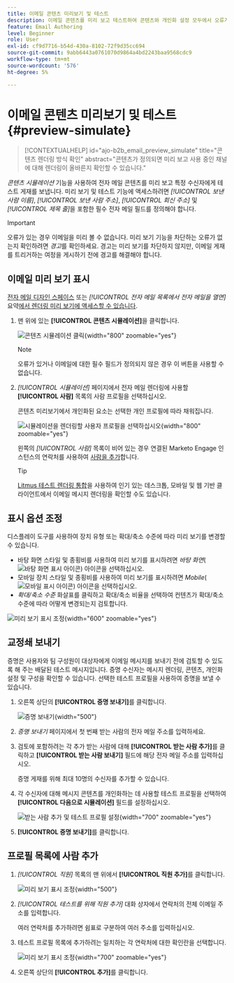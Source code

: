 ```yaml
---
title: 이메일 콘텐츠 미리보기 및 테스트
description: 이메일 콘텐츠를 미리 보고 테스트하여 콘텐츠와 개인화 설정 모두에서 오류가 없는지 확인하는 방법을 알아봅니다.
feature: Email Authoring
level: Beginner
role: User
exl-id: cf9d7716-b54d-430a-8102-72f9d35cc694
source-git-commit: 9abb6443a0761070d9864a4bd2243baa9568cdc9
workflow-type: tm+mt
source-wordcount: '576'
ht-degree: 5%

---
```


# 이메일 콘텐츠 미리보기 및 테스트 {#preview-simulate}

>[!CONTEXTUALHELP]
>id="ajo-b2b_email_preview_simulate"
>title="콘텐츠 렌더링 방식 확인"
>abstract="콘텐츠가 정의되면 미리 보고 사용 중인 채널에 대해 렌더링이 올바른지 확인할 수 있습니다."

_콘텐츠 시뮬레이션_ 기능을 사용하여 전자 메일 콘텐츠를 미리 보고 특정 수신자에게 테스트 게재를 보냅니다. 미리 보기 및 테스트 기능에 액세스하려면 _[!UICONTROL 보낸 사람 이름]_, _[!UICONTROL 보낸 사람 주소]_, _[!UICONTROL 회신 주소]_ 및 _[!UICONTROL 제목 줄]_&#x200B;을 포함한 필수 전자 메일 필드를 정의해야 합니다.

>[!IMPORTANT]
>
>오류가 있는 경우 이메일을 미리 볼 수 없습니다. 미리 보기 기능을 차단하는 오류가 없는지 확인하려면 _경고_&#x200B;를 확인하세요. 경고는 미리 보기를 차단하지 않지만, 이메일 게재를 트리거하는 여정을 게시하기 전에 경고를 해결해야 합니다.

## 이메일 미리 보기 표시

[전자 메일 디자인 스페이스](./email-authoring.md) 또는 _[!UICONTROL 전자 메일 목록에서 전자 메일을 열면]_&#x200B;요약[에서 렌더링 미리 보기에 액세스할 수 있습니다](./emails-list.md#edit-emails).

1. 맨 위에 있는 **[!UICONTROL 콘텐츠 시뮬레이션]**&#x200B;을 클릭합니다.

   ![콘텐츠 시뮬레이션 클릭](assets/email-simulate-content.png){width="800" zoomable="yes"}

   >[!NOTE]
   >
   >오류가 있거나 이메일에 대한 필수 필드가 정의되지 않은 경우 이 버튼을 사용할 수 없습니다.

1. _[!UICONTROL 시뮬레이션]_ 페이지에서 전자 메일 렌더링에 사용할 **[!UICONTROL 사람]** 목록의 사람 프로필을 선택하십시오.

   콘텐츠 미리보기에서 개인화된 요소는 선택한 개인 프로필에 따라 채워집니다.

   ![시뮬레이션을 렌더링할 사용자 프로필을 선택하십시오](./assets/email-simulate-content-preview.png){width="800" zoomable="yes"}

   왼쪽의 _[!UICONTROL 사람]_ 목록이 비어 있는 경우 연결된 Marketo Engage 인스턴스의 연락처를 사용하여 [사람을 추가](#add-people-to-the-profiles-list)합니다.

   >[!TIP]
   >
   >[Litmus 테스트 렌더링 통합](./email-test-rendering.md)을 사용하여 인기 있는 데스크톱, 모바일 및 웹 기반 클라이언트에서 이메일 메시지 렌더링을 확인할 수도 있습니다.

## 표시 옵션 조정

디스플레이 도구를 사용하여 장치 유형 또는 확대/축소 수준에 따라 미리 보기를 변경할 수 있습니다.

* 바탕 화면 스타일 및 종횡비를 사용하여 미리 보기를 표시하려면 _바탕 화면_( ![바탕 화면 표시 아이콘](../../assets/do-not-localize/icon-device-desktop.svg)) 아이콘을 선택하십시오.
* 모바일 장치 스타일 및 종횡비를 사용하여 미리 보기를 표시하려면 _Mobile_( ![모바일 표시 아이콘](../../assets/do-not-localize/icon-device-mobile.svg)) 아이콘을 선택하십시오.
* _확대/축소 수준_ 화살표를 클릭하고 확대/축소 비율을 선택하여 컨텐츠가 확대/축소 수준에 따라 어떻게 변경되는지 검토합니다.

![미리 보기 표시 조정](assets/email-simulate-content-preview-display-options.png){width="600" zoomable="yes"}

## 교정쇄 보내기

증명은 사용자와 팀 구성원이 대상자에게 이메일 메시지를 보내기 전에 검토할 수 있도록 해 주는 배달된 테스트 메시지입니다. 증명 수신자는 메시지 렌더링, 콘텐츠, 개인화 설정 및 구성을 확인할 수 있습니다. 선택한 테스트 프로필을 사용하여 증명을 보낼 수 있습니다.

1. 오른쪽 상단의 **[!UICONTROL 증명 보내기]**&#x200B;를 클릭합니다.

   ![증명 보내기](assets/email-simulate-content-preview-send-proof.png){width="500"}

1. _증명 보내기_ 페이지에서 첫 번째 받는 사람의 전자 메일 주소를 입력하세요.

1. 검토에 포함하려는 각 추가 받는 사람에 대해 **[!UICONTROL 받는 사람 추가]**&#x200B;를 클릭하고 **[!UICONTROL 받는 사람 보내기]** 필드에 해당 전자 메일 주소를 입력하십시오.

   증명 게재를 위해 최대 10명의 수신자를 추가할 수 있습니다.

1. 각 수신자에 대해 메시지 콘텐츠를 개인화하는 데 사용할 테스트 프로필을 선택하여 **[!UICONTROL 다음으로 시뮬레이션]** 필드를 설정하십시오.

   ![받는 사람 추가 및 테스트 프로필 설정](assets/email-simulate-content-preview-send-proof-recipients.png){width="700" zoomable="yes"}

1. **[!UICONTROL 증명 보내기]**&#x200B;를 클릭합니다.

## 프로필 목록에 사람 추가

1. _[!UICONTROL 직원]_ 목록의 맨 위에서 **[!UICONTROL 직원 추가]**&#x200B;를 클릭합니다.

   ![미리 보기 표시 조정](assets/email-simulate-content-add-people.png){width="500"}

1. _[!UICONTROL 테스트를 위해 직원 추가]_ 대화 상자에서 연락처의 전체 이메일 주소를 입력합니다.

   여러 연락처를 추가하려면 쉼표로 구분하여 여러 주소를 입력하십시오.

1. 테스트 프로필 목록에 추가하려는 일치하는 각 연락처에 대한 확인란을 선택합니다.

   ![미리 보기 표시 조정](assets/email-simulate-content-add-people-addresses.png){width="700" zoomable="yes"}

1. 오른쪽 상단의 **[!UICONTROL 추가]**&#x200B;를 클릭합니다.
